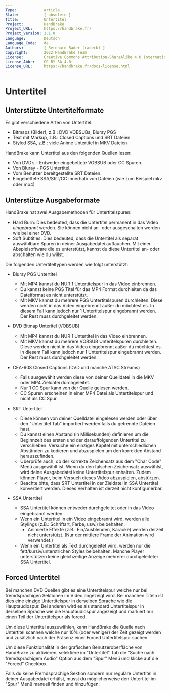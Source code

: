 ```yaml
---
Type:            article
State:           [ obsolete ]
Title:           Untertitel
Project:         HandBrake
Project_URL:     https://handbrake.fr/
Project_Version: 1.1.0
Language:        Deutsch
Language_Code:   de
Authors:         [ Bernhard Rader (raderb) ]
Copyright:       2022 HandBrake Team
License:         Creative Commons Attribution-ShareAlike 4.0 International
License_Abbr:    CC BY-SA 4.0
License_URL:     https://handbrake.fr/docs/license.html
---
```


Untertitel
=========

## Unterstützte Untertitelformate

Es gibt verschiedene Arten von Untertitel:

- Bitmaps (Bilder), z.B.: DVD VOBSUBs, Bluray PGS
- Text mit Markup, z.B.: Closed Captions und SRT Dateien.
- Styled SSA, z.B.: viele Anime Untertitel in MKV Dateien

HandBrake kann Untertitel aus den folgenden Quellen lesen:

- Von DVD’s – Entweder eingebettete VOBSUB oder CC Spuren.
- Von Bluray - PGS Untertitel.
- Vom Benutzer bereitgestellte SRT Dateien.
- Eingebettete SSA/SRT/CC innerhalb von Dateien (wie zum Beispiel mkv oder mp4)

## Unterstütze Ausgabeformate

HandBrake hat zwei Ausgabemethoden für Untertitelspuren:

- Hard Burn: Dies bedeuted, dass die Untertitel permanent in das Video *eingebrannt* werden. Sie können nicht an- oder ausgeschalten werden wie bei einer DVD.
- Soft Subtitles: Dies bedeuted, dass die Untertitel als separat auswählbare Spuren in deiner Ausgabedatei auftauchen. Mit einer Abspielsoftware die es unterstützt, kannst du diese Untertitel an- oder abschalten wie du willst.

Die folgenden Untertiteltypen werden wie folgt unterstützt:

- Bluray PGS Untertitel
  - Mit MP4 kannst du NUR 1 Untertitelspur in das Video einbrennen.
  - Du kannst keine PGS Titel für das MP4 Format durchleiten da das Dateiformat es nicht unterstützt.
  - Mit MKV kannst du mehrere PGS Untertitelspuren durchleiten. Diese werden nicht in das Video eingebrennt außer du möchtest es. In diesem Fall kann jedoch nur 1 Untertitelspur eingebrannt werden. Der Rest muss durchgeleitet werden.
 
- DVD Bitmap Unteritel (VOBSUB)
  - Mit MP4 kannst du NUR 1 Untertitel in das Video einbrennen.
  - Mit MKV kannst du mehrere VOBSUB Unteritelspuren durchleiten. Diese werden nicht in das Video eingebrennt außer du möchtest es. In diesem Fall kann jedoch nur 1 Untertitelspur eingebrannt werden. Der Rest muss durchgeleitet werden.

- CEA-608 Closed Captions (DVD und manche ATSC Streams)
  - Falls ausgewählt werden diese von deiner Quelldatei in die MKV oder MP4 Zieldatei durchgeleitet.
  - Nur 1 CC Spur kann von der Quelle gelesen werden.
  - CC Spuren erscheinen in einer MP4 Datei als Untertitelspur und nicht als CC Spur.

- SRT Untertitel
  - Diese können von deiner Quelldatei eingelesen werden oder über den "Untertitel Tab" importiert werden falls du getrennte Dateien hast.
  - Du kannst einen Abstand (in Millisekunden) definieren um die Beginnzeit des ersten und der darauffolgenden Untertitel zu verschieben. Versuche ein einziges Kapitel mit unterschiedlichen Abständen zu kodieren und abzuspielen um den korrekten Abstand herauszufinden.
  - Überprüfe auch, ob der korrekte Zeichensatz aus dem "Char Code" Menü ausgewählt ist. Wenn du den falschen Zeichensatz auswählst, wird deine Ausgabedatei keine Untertitelspur enhalten. Zudem können Player, beim Versuch dieses Video abzuspielen, abstürzen.
  - Beachte bitte, dass SRT Untertitel in der Zieldatei in SSA Untertitel konvertiert werden. Dieses Verhalten ist derzeit nicht konfigurierbar.

- SSA Untertitel
  - SSA Untertitel können entweder durchgeleitet oder in das Video eingebrannt werden.
  - Wenn ein Untertitel in ein Video eingebrannt wird, werden alle Stylings (z.B.: Schriftart, Farbe, usw.) beibehalten.
    - Animierte Effekte (z.B.: Ein/Ausblenden, Karaoke) werden derzeit nicht unterstützt. (Nur der mittlere Frame der Animation wird verwendet.)
  - Wenn ein Untertitel als Text durchgeleitet wird, werden nur die fett/kursiv/unterstrichen Styles beibehalten. Manche Player unterstützen keine gleichzeitige Anzeige mehrerer durchgeleiteter SSA Untertitel.

## Forced Untertitel

Bei manchen DVD Quellen gibt es eine Untertitelspur welche nur bei fremdsprachigen Sektionen im Video angezeigt wird. Bei manchen Titeln ist dies eine einzige Untertitelspur in derselben Sprache wie die Hauptaudiospur. Bei anderen wird es als standard Untertitelspur in derselben Sprache wie die Hauptaudiospur angezeigt und markiert nur einen Teil der Untertitelspur als forced.

Um diese Untertitel auszuwählen, kann HandBrake die Quelle nach Untertitel scannen welche nur 10% (oder weniger) der Zeit gezeigt werden und zusätzlich nach der Präsenz einer Forced Untertitelspur suchen.
 
Um diese Funktionalität in der grafischen Benutzeroberfläche von HandBrake zu aktivieren, selektiere im "Untertitel" Tab die "Suche nach fremdsprachigem Audio" Option aus dem "Spur" Menü und klicke auf die "Forced" Checkbox.

Falls du keine Fremdsprachige Sektion sondern nur reguläre Untertitel in deiner Ausgabedatei erhälst, musst du möglicherweise den Untertitel im "Spur" Menü manuell finden und hinzufügen.
